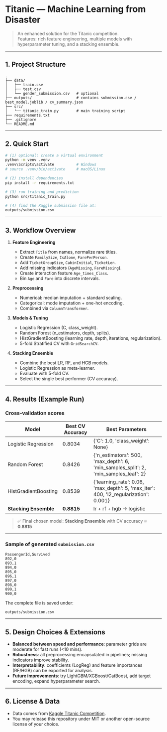 # Titanic — Machine Learning from Disaster

> An enhanced solution for the Titanic competition.  
> Features: rich feature engineering, multiple models with hyperparameter tuning, and a stacking ensemble.  

---

## 1. Project Structure
```
.
├── data/
│   ├── train.csv
│   ├── test.csv
│   └── gender_submission.csv   # optional
├── outputs/                    # contains submission.csv / best_model.joblib / cv_summary.json
├── src/
│   └── titanic_train.py        # main training script
├── requirements.txt
├── .gitignore
└── README.md
```

---

## 2. Quick Start
```bash
# (1) optional: create a virtual environment
python -m venv .venv
.venv\Scripts\activate          # Windows
# source .venv/bin/activate     # macOS/Linux

# (2) install dependencies
pip install -r requirements.txt

# (3) run training and prediction
python src/titanic_train.py

# (4) find the Kaggle submission file at:
outputs/submission.csv
```

---

## 3. Workflow Overview

1. **Feature Engineering**
   - Extract `Title` from names, normalize rare titles.
   - Create `FamilySize`, `IsAlone`, `FarePerPerson`.
   - Add `TicketGroupSize`, `CabinInitial`, `TicketLen`.
   - Add missing indicators (`AgeMissing`, `FareMissing`).
   - Create interaction feature `Age_times_Class`.
   - Bin `Age` and `Fare` into discrete intervals.

2. **Preprocessing**
   - Numerical: median imputation + standard scaling.
   - Categorical: mode imputation + one-hot encoding.
   - Combined via `ColumnTransformer`.

3. **Models & Tuning**
   - Logistic Regression (C, class_weight).
   - Random Forest (n_estimators, depth, splits).
   - HistGradientBoosting (learning rate, depth, iterations, regularization).
   - 5-fold Stratified CV with `GridSearchCV`.

4. **Stacking Ensemble**
   - Combine the best LR, RF, and HGB models.
   - Logistic Regression as meta-learner.
   - Evaluate with 5-fold CV.
   - Select the single best performer (CV accuracy).

---

## 4. Results (Example Run)

### Cross-validation scores
| Model                | Best CV Accuracy | Best Parameters |
|-----------------------|------------------|-----------------|
| Logistic Regression   | 0.8034           | {'C': 1.0, 'class_weight': None} |
| Random Forest         | 0.8426           | {'n_estimators': 500, 'max_depth': 6, 'min_samples_split': 2, 'min_samples_leaf': 2} |
| HistGradientBoosting  | 0.8539           | {'learning_rate': 0.06, 'max_depth': 5, 'max_iter': 400, 'l2_regularization': 0.001} |
| **Stacking Ensemble** | **0.8815**       | lr + rf + hgb → logistic |

> ✅ Final chosen model: **Stacking Ensemble** with CV accuracy ≈ **0.8815**

---

### Sample of generated `submission.csv`
```
PassengerId,Survived
892,0
893,1
894,0
895,0
896,1
897,0
898,0
899,1
900,0
```

The complete file is saved under:
```
outputs/submission.csv
```

---

## 5. Design Choices & Extensions
- **Balanced between speed and performance**: parameter grids are moderate for fast runs (<10 mins).  
- **Robustness**: all preprocessing encapsulated in pipelines; missing indicators improve stability.  
- **Interpretability**: coefficients (LogReg) and feature importances (RF/HGB) can be exported for analysis.  
- **Future improvements**: try LightGBM/XGBoost/CatBoost, add target encoding, expand hyperparameter search.

---

## 6. License & Data
- Data comes from [Kaggle Titanic Competition](https://www.kaggle.com/c/titanic).  
- You may release this repository under MIT or another open-source license of your choice.
